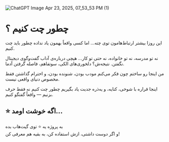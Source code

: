 
![ChatGPT Image Apr 23, 2025, 07_53_53 PM (1)](https://github.com/user-attachments/assets/cf4c030a-619c-4217-9161-6516a4fdadfa)

# چطور چت کنیم ؟


این روزا بیشتر ارتباط‌هامون توی چته...
اما کسی واقعاً بهمون یاد نداده چطور باید چت کنیم.

نه تو مدرسه، نه تو خانواده، نه حتی تو کار...
هیچی درباره‌ی آداب گفت‌وگوی دیجیتال نگفتن.
نتیجه‌ش؟ دلخوری‌های الکی، سوتفاهم، فاصله گرفتن آدما.

من اینجا رو ساختم چون فکر می‌کنم
مودب بودن، شنونده بودن، و احترام گذاشتن
فقط مخصوص دنیای واقعی نیست.

اینجا قراره با شوخی، کنایه، و یه‌ذره جدیت
یاد بگیریم چطور چت کنیم
نه فقط حرف بزنیم — واقعاً گفتگو کنیم.




## ⭐️ اگه خوشت اومد...

به پروژه یه ⭐️ توی گیت‌هاب بده  
و اگر دوست داشتی، ازش استفاده کن، به بقیه هم معرفی کن!


